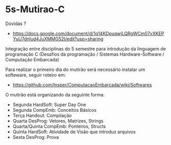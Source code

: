 # 5s-Mutirao-C

Dúvidas ? 
 - https://docs.google.com/document/d/1q14KDpuqwjLQRgWCm07vXKEPYuU7dnIud4JuXMMG52I/edit?usp=sharing

Integração entre disciplinas do 5 semestre para introdução da linguagem de programação C (Desafios da programação / Sistemas Hardware-Software / Computação Embarcada)

Para realizar o primeiro dia do mutirão será necessário instalar um softeware, seguir roteiro em:

- https://github.com/Insper/ComputacaoEmbarcada/wiki/Softwares

O mutirão está organizando da seguinte forma:

- Segunda HardSoft: Super Day One
- Segunda CompEmb: Conceitos Básicos
- Terça Handout: Compilação
- Quarta DesProg: Vetores, Matrizes, Strings
- Quarta/Quinta CompEmb: Ponteiros, Structs
- Quinta HardSoft: Atividade de Visão que introduz arquivos
- Sexta DesProg: Prova




